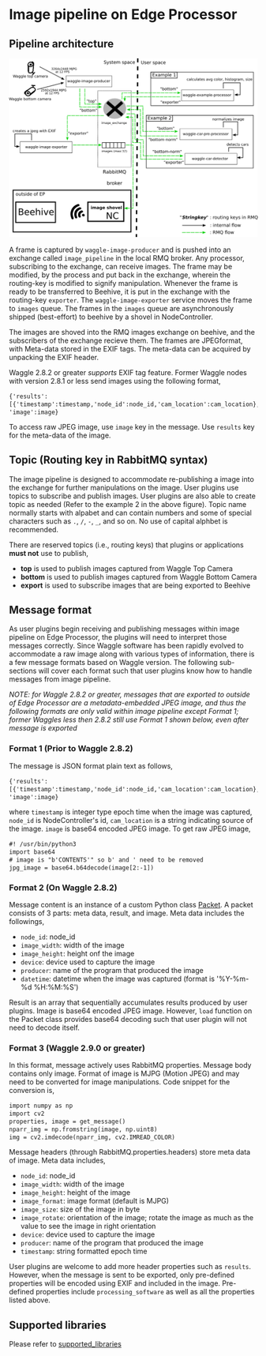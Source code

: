 <!--
waggle_topic=/edge_processor
-->

# Image pipeline on Edge Processor

## Pipeline architecture

![Image pipeline architecture](pipeline.png)

A frame is captured by `waggle-image-producer` and is pushed into an exchange called `image_pipeline` in the local RMQ broker. Any processor, subscribing to the exchange, can receive images. The frame may be modified, by the process and put back in the exchange, wherein the routing-key is modified to signify manipulation. Whenever the frame is ready to be transferred to Beehive, it is put in the exchange with the routing-key `exporter`. The `waggle-image-exporter` service moves the frame to `images` queue. The frames in the `images` queue are asynchronously shipped (best-effort) to beehive by a shovel in NodeController.

The images are shoved into the RMQ images exchange on beehive, and the subscribers of the exchange recieve them. The frames are JPEGformat, with Meta-data stored in the EXIF tags. The meta-data can be acquired by unpacking the EXIF header. 

Waggle 2.8.2 or greater _supports_ EXIF tag feature. Former Waggle nodes with version 2.8.1 or less send images using the following format,
```
{'results':[{'timestamp':timestamp,'node_id':node_id,'cam_location':cam_location},], 'image':image}
```
To access raw JPEG image, use `image` key in the message. Use `results` key for the meta-data of the image.

## Topic (Routing key in RabbitMQ syntax)
The image pipeline is designed to accommodate re-publishing a image into the exchange for further manipulations on the image. User plugins use topics to subscribe and publish images. User plugins are also able to create topic as needed (Refer to the example 2 in the above figure). Topic name normally starts with alpabet and can contain numbers and some of special characters such as `.`, `/`, `-`, `_`, and so on. No use of capital alphbet is recommended.

There are reserved topics (i.e., routing keys) that plugins or applications __must not__ use to publish,
* __top__ is used to publish images captured from Waggle Top Camera
* __bottom__ is used to publish images captured from Waggle Bottom Camera
* __export__ is used to subscribe images that are being exported to Beehive

## Message format
As user plugins begin receiving and publishing messages within image pipeline on Edge Processor, the plugins will need to interpret those messages correctly. Since Waggle software has been rapidly evolved to accommodate a raw image along with various types of information, there is a few message formats based on Waggle version. The following sub-sections will cover each format such that user plugins know how to handle messages from image pipeline.

_NOTE: for Waggle 2.8.2 or greater, messages that are exported to outside of Edge Processor are a metadata-embedded JPEG image, and thus the following formats are only valid within image pipeline except Format 1; former Waggles less then 2.8.2 still use Format 1 shown below, even after message is exported_

### Format 1 (Prior to Waggle 2.8.2)
The message is JSON format plain text as follows,
```
{'results':[{'timestamp':timestamp,'node_id':node_id,'cam_location':cam_location},], 'image':image}
```
where `timestamp` is integer type epoch time when the image was captured, `node_id` is NodeController's id, `cam_location` is a string indicating source of the image. `image` is base64 encoded JPEG image. To get raw JPEG image,
```
#! /usr/bin/python3
import base64
# image is "b'CONTENTS'" so b' and ' need to be removed
jpg_image = base64.b64decode(image[2:-1])
```

### Format 2 (On Waggle 2.8.2)
Message content is an instance of a custom Python class [Packet](https://github.com/waggle-sensor/edge_processor/blob/944ae2979c39ea76611af7f86a1e4f48901fc7d4/image/processor.py#L10). A packet consists of 3 parts: meta data, result, and image. Meta data includes the followings,
* `node_id`: node_id
* `image_width`: width of the image
* `image_height`: height onf the image
* `device`: device used to capture the image
* `producer`: name of the program that produced the image
* `datetime`: datetime when the image was captured (format is '%Y-%m-%d %H:%M:%S')

Result is an array that sequentially accumulates results produced by user plugins. Image is base64 encoded JPEG image. However, `load` function on the Packet class provides base64 decoding such that user plugin will not need to decode itself.

### Format 3 (Waggle 2.9.0 or greater)
In this format, message actively uses RabbitMQ properties. Message body contains only image. Format of image is MJPG (Motion JPEG) and may need to be converted for image manipulations. Code snippet for the conversion is,
```
import numpy as np
import cv2
properties, image = get_message()
nparr_img = np.fromstring(image, np.uint8)
img = cv2.imdecode(nparr_img, cv2.IMREAD_COLOR)
```

Message headers (through RabbitMQ.properties.headers) store meta data of image. Meta data includes,
* `node_id`: node_id
* `image_width`: width of the image
* `image_height`: height of the image
* `image_format`: image format (default is MJPG)
* `image_size`: size of the image in byte
* `image_rotate`: orientation of the image; rotate the image as much as the value to see the image in right orientation
* `device`: device used to capture the image
* `producer`: name of the program that produced the image
* `timestamp`: string formatted epoch time

User plugins are welcome to add more header properties such as `results`. However, when the message is sent to be exported, only pre-defined properties will be encoded using EXIF and included in the image. Pre-defined properties include `processing_software` as well as all the properties listed above.

## Supported libraries
Please refer to [supported_libraries](supported_libraries_in_waggle.md)
